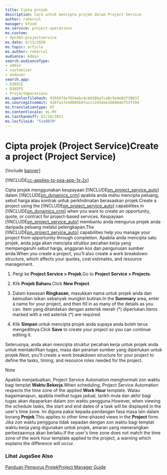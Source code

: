 ```yaml
---
title: Cipta projek
description: Cara untuk mencipta projek dalam Project Service
author: ruhercul
manager: kfend
ms.service: project-operations
ms.custom:
- dyn365-projectservice
ms.date: 8/13/2020
ms.topic: article
ms.author: ruhercul
audience: Admin
search.audienceType:
- admin
- customizer
- enduser
search.app:
- D365CE
- D365PS
- ProjectOperations
ms.openlocfilehash: 93958f8e7654ebc4cb038ba7ca0c5e4e02f39937
ms.sourcegitcommit: 418fa1fe9d605b8faccc2d5dee1b04b4e753f194
ms.translationtype: HT
ms.contentlocale: ms-MY
ms.lasthandoff: 02/10/2021
ms.locfileid: "5148879"
---
```

# <a name="create-a-project-project-service"></a><span data-ttu-id="b8f19-103">Cipta projek (Project Service)</span><span class="sxs-lookup"><span data-stu-id="b8f19-103">Create a project (Project Service)</span></span>

[!include [banner](../includes/psa-now-project-operations.md)]

[!INCLUDE[cc-applies-to-psa-app-1x-2x](../includes/cc-applies-to-psa-app-1x-2x.md)]

<span data-ttu-id="b8f19-104">Cipta projek menggunakan keupayaan [!INCLUDE[pn_project_service_auto](../includes/pn-project-service-auto.md)] dalam [!INCLUDE[pn_dynamics_crm](../includes/pn-dynamics-crm.md)] apabila anda mahu mencipta peluang, sebut harga atau kontrak untuk perkhidmatan berasaskan projek.</span><span class="sxs-lookup"><span data-stu-id="b8f19-104">Create a project using the [!INCLUDE[pn_project_service_auto](../includes/pn-project-service-auto.md)] capabilities in [!INCLUDE[pn_dynamics_crm](../includes/pn-dynamics-crm.md)] when you want to create an opportunity, quote, or contract for project-based services.</span></span> <span data-ttu-id="b8f19-105">Keupayaan [!INCLUDE[pn_project_service_auto](../includes/pn-project-service-auto.md)] membantu anda mengurus projek anda daripada peluang melalui pelengkapan.</span><span class="sxs-lookup"><span data-stu-id="b8f19-105">The [!INCLUDE[pn_project_service_auto](../includes/pn-project-service-auto.md)] capabilities help you manage your project from opportunity through completion.</span></span> <span data-ttu-id="b8f19-106">Apabila anda mencipta satu projek, anda juga akan mencipta struktur pecahan kerja yang mempengaruhi sebut harga, anggaran kos dan pengurusan sumber anda.</span><span class="sxs-lookup"><span data-stu-id="b8f19-106">When you create a project, you’ll also create a work breakdown structure, which affects your quotes, cost estimates, and resource management.</span></span>  
  
1.  <span data-ttu-id="b8f19-107">Pergi ke **Project Service > Projek**.</span><span class="sxs-lookup"><span data-stu-id="b8f19-107">Go to **Project Service > Projects**.</span></span>  
  
2.  <span data-ttu-id="b8f19-108">Klik **Projek Baharu**.</span><span class="sxs-lookup"><span data-stu-id="b8f19-108">Click **New Project**.</span></span>  
  
3.  <span data-ttu-id="b8f19-109">Dalam kawasan **Ringkasan**, masukkan nama untuk projek anda dan kemudian isikan sebanyak mungkin butiran.</span><span class="sxs-lookup"><span data-stu-id="b8f19-109">In the **Summary** area, enter a name for your project, and then fill in as many of the details as you can.</span></span> <span data-ttu-id="b8f19-110">Item yang ditandakan dengan asterisk merah (\*) diperlukan.</span><span class="sxs-lookup"><span data-stu-id="b8f19-110">Items marked with a red asterisk (\*) are required.</span></span>  
  
4.  <span data-ttu-id="b8f19-111">Klik **Simpan** untuk mencipta projek anda supaya anda boleh terus mengeditnya.</span><span class="sxs-lookup"><span data-stu-id="b8f19-111">Click **Save** to create your project so you can continue editing it.</span></span>  
  
<span data-ttu-id="b8f19-112">Seterusnya, anda akan mencipta struktur pecahan kerja untuk projek anda untuk mentakrifkan tugas, masa dan peranan sumber yang diperlukan untuk projek.</span><span class="sxs-lookup"><span data-stu-id="b8f19-112">Next, you’ll create a work breakdown structure for your project to define the tasks, timing, and resource roles needed for the project.</span></span>  

> [!NOTE]
> <span data-ttu-id="b8f19-113">Apabila menjadualkan, Project Service Automation menghormati zon waktu bagi templat **Waktu Bekerja**.</span><span class="sxs-lookup"><span data-stu-id="b8f19-113">When scheduling, Project Service Automation respects the time zone of the applied **Work Hour** template.</span></span> <span data-ttu-id="b8f19-114">Walau bagaimanapun, apabila melihat tugas jadual, tarikh mula dan akhir bagi tugas akan dipaparkan dalam zon waktu pengguna.</span><span class="sxs-lookup"><span data-stu-id="b8f19-114">However, when viewing the schedule tasks, the start and end dates of a task will be displayed in the user's time zone.</span></span> <span data-ttu-id="b8f19-115">Ini diguna pakai kepada pandangan fasa masa lain dalam borang **Projek**.</span><span class="sxs-lookup"><span data-stu-id="b8f19-115">This applies to other time-phased views in the **Project** form.</span></span> <span data-ttu-id="b8f19-116">Jika zon waktu pengguna tidak sepadan dengan zon waktu bagi templat waktu kerja yang digunakan untuk projek, amaran yang menerangkan perbezaannya akan berlaku.</span><span class="sxs-lookup"><span data-stu-id="b8f19-116">If the user's time zone does not match the time zone of the work hour template applied to the project, a warning which explains the difference will occur.</span></span> 
  
### <a name="see-also"></a><span data-ttu-id="b8f19-117">Lihat Juga</span><span class="sxs-lookup"><span data-stu-id="b8f19-117">See Also</span></span>  
 [<span data-ttu-id="b8f19-118">Panduan Pengurus Projek</span><span class="sxs-lookup"><span data-stu-id="b8f19-118">Project Manager Guide</span></span>](../psa/project-manager-guide.md)
